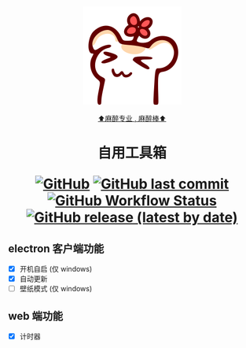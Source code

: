 <div align="center">

  [![只是一只非常普通的仓鼠](public/favicon.svg)](https://space.bilibili.com/136107)

  [⬆️麻醉专业 , 麻醉棒⬆️](https://space.bilibili.com/136107)
  <h1>
  自用工具箱

  [![GitHub](https://img.shields.io/github/license/xxldm/tool-client)](LICENSE)
  [![GitHub last commit](https://img.shields.io/github/last-commit/xxldm/tool-client)](../../commits/main)
  [![GitHub Workflow Status](https://github.com/xxldm/tool-client/actions/workflows/test.yml/badge.svg)](../../actions/workflows/test.yml)
  [![GitHub release (latest by date)](https://img.shields.io/github/v/release/xxldm/tool-client)](../../releases)
  </h1>
</div>

## electron 客户端功能
  - [x] 开机自启 (仅 windows)
  - [x] 自动更新
  - [ ] 壁纸模式 (仅 windows)
## web 端功能
  - [x] 计时器
